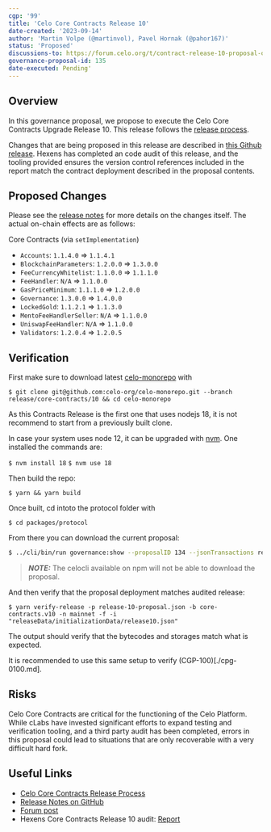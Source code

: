 ```yaml
---
cgp: '99'
title: 'Celo Core Contracts Release 10'
date-created: '2023-09-14'
author: 'Martin Volpe (@martinvol), Pavel Hornak (@pahor167)'
status: 'Proposed'
discussions-to: https://forum.celo.org/t/contract-release-10-proposal-on-chain/6563
governance-proposal-id: 135
date-executed: Pending'
---
```


## Overview

In this governance proposal, we propose to execute the Celo Core Contracts Upgrade Release 10. This release follows the [release process](https://docs.celo.org/community/release-process/smart-contracts).

Changes that are being proposed in this release are described in [this Github release](https://github.com/celo-org/celo-monorepo/releases/tag/core-contracts.v10). Hexens has completed an code audit of this release, and the tooling provided ensures the version control references included in the report match the contract deployment described in the proposal contents.

## Proposed Changes

Please see the [release notes](https://github.com/celo-org/celo-monorepo/releases/tag/core-contracts.v10) for more details on the changes itself. The actual on-chain effects are as follows:

Core Contracts (via `setImplementation`)

- `Accounts`: `1.1.4.0` => `1.1.4.1`
- `BlockchainParameters`: `1.2.0.0` => `1.3.0.0`
- `FeeCurrencyWhitelist`: `1.1.0.0` => `1.1.1.0`
- `FeeHandler`: `N/A` => `1.1.0.0` 
- `GasPriceMinimum`: `1.1.1.0` => `1.2.0.0`
- `Governance`: `1.3.0.0` => `1.4.0.0`
- `LockedGold`: `1.1.2.1` => `1.1.3.0`
- `MentoFeeHandlerSeller`: `N/A` => `1.1.0.0` 
- `UniswapFeeHandler`: `N/A` => `1.1.0.0` 
- `Validators`: `1.2.0.4` => `1.2.0.5`

## Verification

First make sure to download latest [celo-monorepo]([url](https://github.com/celo-org/celo-monorepo/)) with

`$ git clone git@github.com:celo-org/celo-monorepo.git --branch release/core-contracts/10 && cd celo-monorepo`

As this Contracts Release is the first one that uses nodejs 18, it is not recommend to start from a previously built clone. 

In case your system uses node 12, it can be upgraded with [nvm](https://github.com/nvm-sh/nvm). One installed the commands are:

`$ nvm install 18`
`$ nvm use 18`

Then build the repo:

`$ yarn && yarn build`

Once built, cd intoto the protocol folder with 

`$ cd packages/protocol`

From there you can download the current proposal:

```bash
$ ../cli/bin/run governance:show --proposalID 134 --jsonTransactions release-10-proposal.json --node https://forno.celo.org
```

> **_NOTE:_**  The celocli available on npm will not be able to download the proposal.


And then verify that the proposal deployment matches audited release:

```
$ yarn verify-release -p release-10-proposal.json -b core-contracts.v10 -n mainnet -f -i "releaseData/initializationData/release10.json"
```

The output should verify that the bytecodes and storages match what is expected.

It is recommended to use this same setup to verify (CGP-100)[./cpg-0100.md].

## Risks

Celo Core Contracts are critical for the functioning of the Celo Platform. While cLabs have invested significant efforts to expand testing and verification tooling, and a third party audit has been completed, errors in this proposal could lead to situations that are only recoverable with a very difficult hard fork.

## Useful Links

- [Celo Core Contracts Release Process](https://docs.celo.org/community/release-process/smart-contracts)
- [Release Notes on GitHub](https://github.com/celo-org/celo-monorepo/releases/tag/core-contracts.v10)
- [Forum post](https://forum.celo.org/t/contract-release-10-proposal-on-chain/6563)
- Hexens Core Contracts Release 10 audit: [Report](https://github.com/celo-org/celo-monorepo/releases/download/core-contracts.v10/cLabs_June23.Public.Governance.Protocol._v2.pdf)
